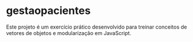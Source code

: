 # gestaopacientes
Este projeto é um exercício prático desenvolvido para treinar conceitos de vetores de objetos e modularização em JavaScript.
